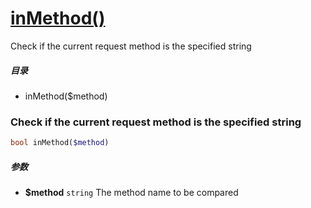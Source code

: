 [inMethod()](http://twinh.github.com/widget/api/inMethod)
=========================================================

Check if the current request method is the specified string

##### 目录
* inMethod($method)

### Check if the current request method is the specified string
```php
bool inMethod($method)
```

##### 参数
* **$method** `string` The method name to be compared

